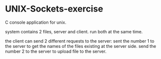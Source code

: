 # UNIX-Sockets-exercise

C console application for unix.

system contains 2 files, server and client.
run both at the same time.

the client can send 2 different requests to the server:
sent the number 1 to the server to get the names of the files existing at the server side.
send the number 2 to the server to upload file to the server.
